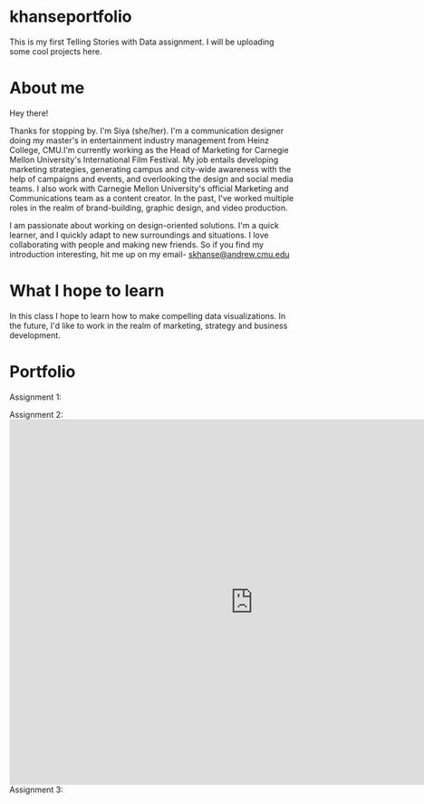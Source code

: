 # khanseportfolio
This is my first Telling Stories with Data assignment. I will be uploading some cool projects here.

# About me
Hey there!

Thanks for stopping by. I'm Siya (she/her). I'm a communication designer doing my master's in entertainment industry management from Heinz College, CMU.I'm currently working as the Head of Marketing for Carnegie Mellon University's International Film Festival. My job entails developing marketing strategies, generating campus and city-wide awareness with the help of campaigns and events, and overlooking the design and social media teams. I also work with Carnegie Mellon University's official Marketing and Communications team as a content creator. In the past, I've worked multiple roles in the realm of brand-building, graphic design, and video production.

I am passionate about working on design-oriented solutions. I'm a quick learner, and I quickly adapt to new surroundings and situations. I love collaborating with people and making new friends. So if you find my introduction interesting, hit me up on my email- skhanse@andrew.cmu.edu

# What I hope to learn
In this class I hope to learn how to make compelling data visualizations. In the future, I'd like to work in the realm of marketing, strategy and business development. 

# Portfolio
Assignment 1:
<div class="flourish-embed flourish-chart" data-src="visualisation/8529829"><script src="https://public.flourish.studio/resources/embed.js"></script></div>
Assignment 2:
<iframe src="https://data.oecd.org/chart/6BgF" width="860" height="645" style="border: 0" mozallowfullscreen="true" webkitallowfullscreen="true" allowfullscreen="true"><a href="https://data.oecd.org/chart/6BgF" target="_blank">OECD Chart: General government debt, Total, % of GDP, Annual, 2020</a></iframe>
Assignment 3:

